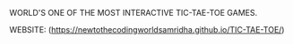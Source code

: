 WORLD'S ONE OF THE MOST INTERACTIVE TIC-TAE-TOE GAMES.

WEBSITE: (https://newtothecodingworldsamridha.github.io/TIC-TAE-TOE/)

